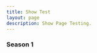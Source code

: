 ```yaml
---
title: Show Test
layout: page
description: Show Page Testing.
---
```


<h3>Season 1</h3>
<div class="video-grid" id="video-grid"></div>
<div id="playlist-data" data-playlist-id="PL5irix3qFbXMJZbC_ANJA9FYuvKVTym8z"></div>
<script src="../../src/show-scripts.js"></script>
